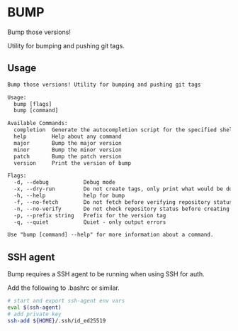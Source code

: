 # BUMP

Bump those versions!

Utility for bumping and pushing git tags.

## Usage

```txt
Bump those versions! Utility for bumping and pushing git tags

Usage:
  bump [flags]
  bump [command]

Available Commands:
  completion  Generate the autocompletion script for the specified shell
  help        Help about any command
  major       Bump the major version
  minor       Bump the minor version
  patch       Bump the patch version
  version     Print the version of bump

Flags:
  -d, --debug           Debug mode
  -x, --dry-run         Do not create tags, only print what would be done
  -h, --help            help for bump
  -f, --no-fetch        Do not fetch before verifying repository status
  -n, --no-verify       Do not check repository status before creating tags
  -p, --prefix string   Prefix for the version tag
  -q, --quiet           Quiet - only output errors

Use "bump [command] --help" for more information about a command.
```

## SSH agent

Bump requires a SSH agent to be running when using SSH for auth.

Add the following to .bashrc or similar.

```bash
# start and export ssh-agent env vars
eval $(ssh-agent)
# add private key
ssh-add ${HOME}/.ssh/id_ed25519
```
